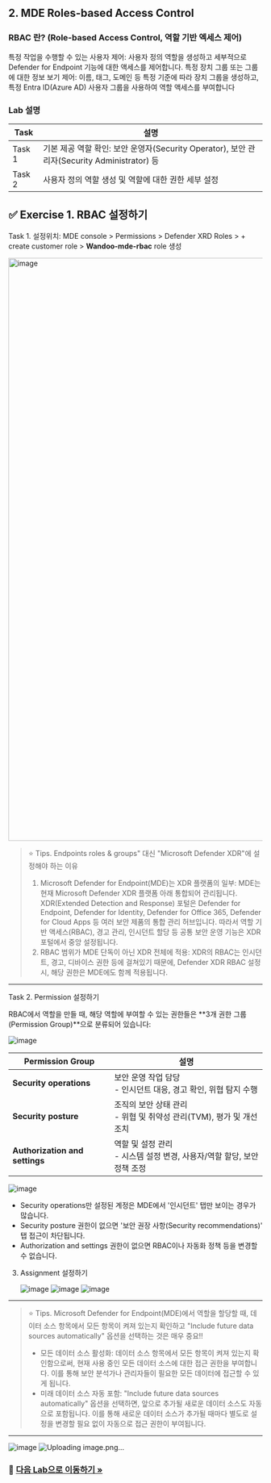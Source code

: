## 2. MDE Roles-based Access Control

### RBAC 란? (Role-based Access Control, 역할 기반 엑세스 제어)

특정 작업을 수행할 수 있는 사용자 제어: 사용자 정의 역할을 생성하고 세부적으로 Defender for Endpoint 기능에 대한 액세스를 제어합니다.
특정 장치 그룹 또는 그룹에 대한 정보 보기 제어: 이름, 태그, 도메인 등 특정 기준에 따라 장치 그룹을 생성하고, 특정 Entra ID(Azure AD) 사용자 그룹을 사용하여 역할 액세스를 부여합니다

### Lab 설명 

| Task   | 설명                                                                       |
| ------ | ------------------------------------------------------------------------ |
| Task 1 | 기본 제공 역할 확인: 보안 운영자(Security Operator), 보안 관리자(Security Administrator) 등 |
| Task 2 | 사용자 정의 역할 생성 및 역할에 대한 권한 세부 설정                                           |

                                         
## ✅ Exercise 1. RBAC 설정하기 

Task 1. 설정위치: MDE console > Permissions > Defender XRD Roles > + create customer role > **Wandoo-mde-rbac** role 생성 

   <img width="1156" alt="image" src="https://github.com/user-attachments/assets/fa900fc4-73dd-40a0-80bc-9bd2c2e6b459" />

> ⭐️ Tips. Endpoints roles & groups" 대신 "Microsoft Defender XDR"에 설정해야 하는 이유
> 1. Microsoft Defender for Endpoint(MDE)는 XDR 플랫폼의 일부: MDE는 현재 Microsoft Defender XDR 플랫폼 아래 통합되어 관리됩니다. XDR(Extended Detection and Response) 포털은 Defender for Endpoint, Defender for Identity, Defender for Office 365, Defender for Cloud Apps 등 여러 보안 제품의 통합 관리 허브입니다. 따라서 역할 기반 액세스(RBAC), 경고 관리, 인시던트 할당 등 공통 보안 운영 기능은 XDR 포털에서 중앙 설정됩니다.
> 2. RBAC 범위가 MDE 단독이 아닌 XDR 전체에 적용: XDR의 RBAC는 인시던트, 경고, 디바이스 권한 등에 걸쳐있기 때문에, Defender XDR RBAC 설정 시, 해당 권한은 MDE에도 함께 적용됩니다.

---

Task 2. Permission 설정하기

RBAC에서 역할을 만들 때, 해당 역할에 부여할 수 있는 권한들은 **3개 권한 그룹(Permission Group)**으로 분류되어 있습니다:

   ![image](https://github.com/user-attachments/assets/af06ef4e-0477-47e8-99c0-3742fbef6af9)

| Permission Group               | 설명                                             |
| ------------------------------ | ---------------------------------------------- |
| **Security operations**        | 보안 운영 작업 담당<br>- 인시던트 대응, 경고 확인, 위협 탐지 수행      |
| **Security posture**           | 조직의 보안 상태 관리<br>- 위협 및 취약성 관리(TVM), 평가 및 개선 조치 |
| **Authorization and settings** | 역할 및 설정 관리<br>- 시스템 설정 변경, 사용자/역할 할당, 보안 정책 조정 |

   ![image](https://github.com/user-attachments/assets/fa201785-9fe9-490c-8dfe-80fc41a668b7)

* Security operations만 설정된 계정은 MDE에서 '인시던트' 탭만 보이는 경우가 많습니다.
* Security posture 권한이 없으면 '보안 권장 사항(Security recommendations)' 탭 접근이 차단됩니다.
* Authorization and settings 권한이 없으면 RBAC이나 자동화 정책 등을 변경할 수 없습니다.

3. Assignment 설정하기

   ![image](https://github.com/user-attachments/assets/8e85ae02-f2b7-42a3-a2b5-4caf8188d1cd)
   ![image](https://github.com/user-attachments/assets/f42d5522-8953-4f7a-9da1-7807fa4b3f8e)
   ![image](https://github.com/user-attachments/assets/3a1cc877-9edd-45de-967f-8110a4acece2)

---

> ⭐️ Tips. Microsoft Defender for Endpoint(MDE)에서 역할을 할당할 때, 데이터 소스 항목에서 모든 항목이 켜져 있는지 확인하고 "Include future data sources automatically" 옵션을 선택하는 것은 매우 중요!! 
> * 모든 데이터 소스 활성화: 데이터 소스 항목에서 모든 항목이 켜져 있는지 확인함으로써, 현재 사용 중인 모든 데이터 소스에 대한 접근 권한을 부여합니다. 이를 통해 보안 분석가나 관리자들이 필요한 모든 데이터에 접근할 수 있게 됩니다.
> * 미래 데이터 소스 자동 포함: "Include future data sources automatically" 옵션을 선택하면, 앞으로 추가될 새로운 데이터 소스도 자동으로 포함됩니다. 이를 통해 새로운 데이터 소스가 추가될 때마다 별도로 설정을 변경할 필요 없이 자동으로 접근 권한이 부여됩니다.

---

![image](https://github.com/user-attachments/assets/93ea30a1-d129-4c1b-8a1d-30be02e4ead1)
![Uploading image.png…]()

### 🔗 [다음 Lab으로 이동하기 »](https://github.com/Kittiyayaong/ProjectWandooMDE/blob/main/MDE%20Module01%20-%20Basic%20Setting-03.Device%20Group.md)
